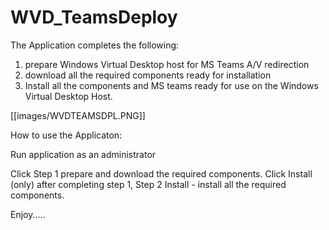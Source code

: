 # WVD_TeamsDeploy

The Application completes the following:

1. prepare Windows Virtual Desktop host for MS Teams A/V redirection
2. download all the required components ready for installation
3. Install all the components and MS teams ready for use on the Windows Virtual Desktop Host.

[[images/WVDTEAMSDPL.PNG]]

How to use the Applicaton:

Run application as an administrator

Click Step 1 prepare and download the required components.
Click Install (only) after completing step 1, 
Step 2 Install - install all the required components.

Enjoy.....
